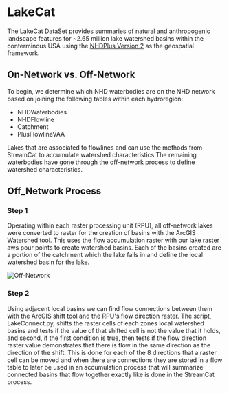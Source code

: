 # LakeCat

The LakeCat DataSet provides summaries of natural and anthropogenic landscape features for ~2.65 million lake watershed basins within the conterminous USA using the [NHDPlus Version 2](http://www.horizon-systems.com/NHDPlus/NHDPlusV2_data.php) as the geospatial framework.

## On-Network vs. Off-Network

To begin, we determine which NHD waterbodies are on the NHD network based on joining the following tables within each hydroregion:

  * NHDWaterbodies
  * NHDFlowline
  * Catchment
  * PlusFlowlineVAA
  
Lakes that are associated to flowlines and can use the methods from StreamCat to accumulate watershed characteristics The remaining waterbodies have gone through the off-network process to define watershed characteristics.

## Off_Network Process

### Step 1

Operating within each raster processing unit (RPU), all off-network lakes were converted to raster for the creation of basins with the ArcGIS Watershed tool. This uses the flow accumulation raster with our lake raster aws pour points to create watershed basins. Each of the basins created are a portion of the catchment which the lake falls in and define the local watershed basin for the lake. 

![Off-Network](https://cloud.githubusercontent.com/assets/7052993/19703884/648f7f0e-9aba-11e6-90e0-e909b49f5de2.PNG)

### Step 2
Using adjacent local basins we can find flow connections between them with the ArcGIS shift tool and the RPU's flow direction raster. The script, LakeConnect.py, shifts the raster cells of each zones local watershed basins and tests if the value of that shifted cell is not the value that it holds, and second, if the first condition is true, then tests if the flow direction raster value demonstrates that there is flow in the same direction as the direction of the shift.  This is done for each of the 8 directions that a raster cell can be moved and when there are connections they are stored in a flow table to later be used in an accumulation process that will summarize connected basins that flow together exactly like is done in the StreamCat process.  






